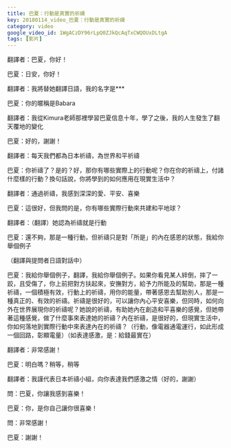 ```yaml
---
title: 巴夏：行動是真實的祈禱
key: 20180114_video_巴夏：行動是真實的祈禱
category: video
google_video_id: 1WgACzDY96rLpQ0ZJkQcAqTxCWQOUxDLtgA
tags: [影片]
---
```


翻譯者：巴夏，你好！

巴夏：日安，你好！

翻譯者：我將替她翻譯日語，我的名字是***

巴夏：你的暱稱是Babara

翻譯者：我從Kimura老師那裡學習巴夏信息十年，學了之後，我的人生發生了翻天覆地的變化

巴夏：好的，謝謝！

翻譯者：每天我們都為日本祈禱，為世界和平祈禱

巴夏：你祈禱了？是的？好，那你有哪些實際上的行動呢？你在你的祈禱上，付諸什麼樣的行動？換句話說，你將學到的如何應用在現實生活中？

翻譯者：通過祈禱，我感到深深的愛、平安、喜樂

巴夏：這很好，但我問的是，你有哪些實際行動來共建和平地球？

翻譯者：（翻譯）她認為祈禱就是行動

巴夏：還不夠，那是一種行動，但祈禱只是對「所是」的內在感恩的狀態，我給你舉個例子

（翻譯與提問者日語對話中）

巴夏：我給你舉個例子，翻譯，我給你舉個例子。如果你看見某人絆倒，摔了一跤，且受傷了，你上前把對方扶起來，安撫對方，給予力所能及的幫助，那是一種祈禱，一個積極有效，行動上的祈禱，用你的能量，帶著感恩去幫助別人，那是一種真正的、有效的祈禱。祈禱是很好的，可以讓你內心平安喜樂，但同時，如何向外在世界展現你的祈禱呢？她說的祈禱，有助她內在創造和平喜樂的感覺，但她帶著這種感覺，做了什麼事來表達她的祈禱？內在祈禱，是很好的，但現實生活中，你如何落地到實際行動中來表達內在的祈禱？（行動，像電器通電運行，如此形成一個回路，彰顯電量）（如表達感激，是：給錢最實在）

翻譯者：非常感謝！

巴夏：明白嗎？稍等，稍等

翻譯者：我謹代表日本祈禱小組，向你表達我們感激之情（好的，謝謝）

問：巴夏，你讓我感到喜樂！

巴夏：你，是你自己讓你很喜樂！

問：非常感謝！

巴夏：謝謝！
